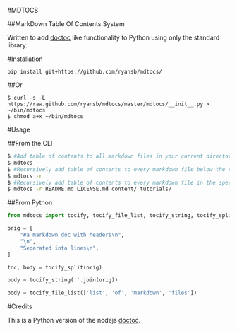 #MDTOCS

##MarkDown Table Of Contents System

Written to add [doctoc](https://github.com/thlorenz/doctoc) like functionality
to Python using only the standard library.

#Installation

`pip install git+https://github.com/ryansb/mdtocs/`

##Or

```
$ curl -s -L https://raw.github.com/ryansb/mdtocs/master/mdtocs/__init__.py > ~/bin/mdtocs
$ chmod a+x ~/bin/mdtocs
```


#Usage

##From the CLI

```bash
$ #Add table of contents to all markdown files in your current directory
$ mdtocs
$ #Recursively add table of contents to every markdown file below the current directory
$ mdtocs -r
$ #Recursively add table of contents to every markdown file in the specified dirs
$ mdtocs -r README.md LICENSE.md content/ tutorials/
```

##From Python

```python
from mdtocs import tocify, tocify_file_list, tocify_string, tocify_split

orig = [
    "#a markdown doc with headers\n",
    "\n",
    "Separated into lines\n",
]

toc, body = tocify_split(orig)

body = tocify_string(''.join(orig))

body = tocify_file_list(['list', 'of', 'markdown', 'files'])
```

#Credits

This is a Python version of the nodejs [doctoc](https://github.com/thlorenz/doctoc).
